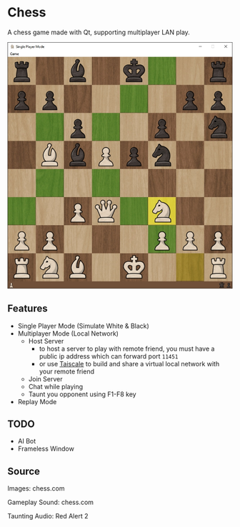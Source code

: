 # Chess

A chess game made with Qt, supporting multiplayer LAN play.

![demo](demo.jpg)

## Features

- Single Player Mode (Simulate White & Black)
- Multiplayer Mode (Local Network)
  - Host Server
    - to host a server to play with remote friend, you must have a public ip address which can forward port `11451`
    - or use [Taiscale](https://tailscale.com/) to build and share a virtual local network with your remote friend
  - Join Server
  - Chat while playing
  - Taunt you opponent using F1-F8 key
- Replay Mode

## TODO

- AI Bot
- Frameless Window

## Source

Images: chess.com

Gameplay Sound: chess.com

Taunting Audio: Red Alert 2

